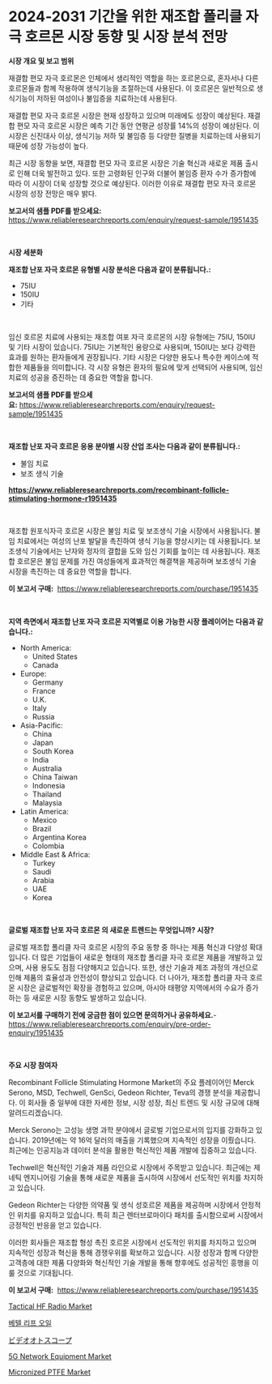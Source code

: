 <p><h1>2024-2031 기간을 위한 재조합 폴리클 자극 호르몬 시장 동향 및 시장 분석 전망</h1></p><p><strong>시장 개요 및 보고 범위</strong></p>
<p><p>재결합 편모 자극 호르몬은 인체에서 생리적인 역할을 하는 호르몬으로, 혼자서나 다른 호르몬들과 함께 작용하여 생식기능을 조절하는데 사용된다. 이 호르몬은 일반적으로 생식기능이 저하된 여성이나 불임증을 치료하는데 사용된다.</p><p>재결합 편모 자극 호르몬 시장은 현재 성장하고 있으며 미래에도 성장이 예상된다. 재결합 편모 자극 호르몬 시장은 예측 기간 동안 연평균 성장률 14%의 성장이 예상된다. 이 시장은 신진대사 이상, 생식기능 저하 및 불임증 등 다양한 질병을 치료하는데 사용되기 때문에 성장 가능성이 높다. </p><p>최근 시장 동향을 보면, 재결합 편모 자극 호르몬 시장은 기술 혁신과 새로운 제품 출시로 인해 더욱 발전하고 있다. 또한 고령화된 인구와 더불어 불임증 환자 수가 증가함에 따라 이 시장이 더욱 성장할 것으로 예상된다. 이러한 이유로 재결합 편모 자극 호르몬 시장의 성장 전망은 매우 밝다.</p></p>
<p><strong>보고서의 샘플 PDF를 받으세요:</strong> <a href="https://www.reliableresearchreports.com/enquiry/request-sample/1951435">https://www.reliableresearchreports.com/enquiry/request-sample/1951435</a></p>
<p>&nbsp;</p>
<p><strong>시장 세분화</strong></p>
<p><strong>재조합 난포 자극 호르몬 유형별 시장 분석은 다음과 같이 분류됩니다.:</strong></p>
<p><ul><li>75IU</li><li>150IU</li><li>기타</li></ul></p>
<p>&nbsp;</p>
<p><p>임신 호르몬 치료에 사용되는 재조합 여포 자극 호르몬의 시장 유형에는 75IU, 150IU 및 기타 시장이 있습니다. 75IU는 기본적인 용량으로 사용되며, 150IU는 보다 강력한 효과를 원하는 환자들에게 권장됩니다. 기타 시장은 다양한 용도나 특수한 케이스에 적합한 제품들을 의미합니다. 각 시장 유형은 환자의 필요에 맞게 선택되어 사용되며, 임신 치료의 성공을 증진하는 데 중요한 역할을 합니다.</p></p>
<p><strong>보고서의 샘플 PDF를 받으세요:</strong>&nbsp;<a href="https://www.reliableresearchreports.com/enquiry/request-sample/1951435">https://www.reliableresearchreports.com/enquiry/request-sample/1951435</a></p>
<p>&nbsp;</p>
<p><strong> 재조합 난포 자극 호르몬 응용 분야별 시장 산업 조사는 다음과 같이 분류됩니다.:</strong></p>
<p><ul><li>불임 치료</li><li>보조 생식 기술</li></ul></p>
<p><strong><a href="https://www.reliableresearchreports.com/recombinant-follicle-stimulating-hormone-r1951435">https://www.reliableresearchreports.com/recombinant-follicle-stimulating-hormone-r1951435</a></strong></p>
<p>&nbsp;</p>
<p><p>재조합 원포식자극 호르몬 시장은 불임 치료 및 보조생식 기술 시장에서 사용됩니다. 불임 치료에서는 여성의 난포 발달을 촉진하여 생식 기능을 향상시키는 데 사용됩니다. 보조생식 기술에서는 난자와 정자의 결합을 도와 임신 기회를 높이는 데 사용됩니다. 재조합 호르몬은 불임 문제를 가진 여성들에게 효과적인 해결책을 제공하며 보조생식 기술 시장을 촉진하는 데 중요한 역할을 합니다.</p></p>
<p><strong>이 보고서 구매:</strong>&nbsp; <a href="https://www.reliableresearchreports.com/purchase/1951435">https://www.reliableresearchreports.com/purchase/1951435</a></p>
<p>&nbsp;</p>
<p><strong>지역 측면에서 재조합 난포 자극 호르몬 지역별로 이용 가능한 시장 플레이어는 다음과 같습니다.:</strong></p>
<p><ul>
    <li>
        North America:
        <ul>
            <li>United States</li>
            <li>Canada</li>
        </ul>
    </li>
    <li>
        Europe:
        <ul>
            <li>Germany</li>
            <li>France</li>
            <li>U.K.</li>
            <li>Italy</li>
            <li>Russia</li>
        </ul>
    </li>
    <li>
        Asia-Pacific:
        <ul>
            <li>China</li>
            <li>Japan</li>
            <li>South Korea</li>
            <li>India</li>
            <li>Australia</li>
            <li>China Taiwan</li>
            <li>Indonesia</li>
            <li>Thailand</li>
            <li>Malaysia</li>
        </ul>
    </li>
    <li>
        Latin America:
        <ul>
            <li>Mexico</li>
            <li>Brazil</li>
            <li>Argentina Korea</li>
            <li>Colombia</li>
        </ul>
    </li>
    <li>
        Middle East & Africa:
        <ul>
            <li>Turkey</li>
            <li>Saudi</li>
            <li>Arabia</li>
            <li>UAE</li>
            <li>Korea</li>
        </ul>
    </li>
    </ul></p>
<p>&nbsp;</p>
<p><strong>글로벌 재조합 난포 자극 호르몬 의 새로운 트렌드는 무엇입니까? 시장?</strong></p>
<p><p>글로벌 재조합 폴리클 자극 호르몬 시장의 주요 동향 중 하나는 제품 혁신과 다양성 확대입니다. 더 많은 기업들이 새로운 형태의 재조합 폴리클 자극 호르몬 제품을 개발하고 있으며, 사용 용도도 점점 다양해지고 있습니다. 또한, 생산 기술과 제조 과정의 개선으로 인해 제품의 효율성과 안전성이 향상되고 있습니다. 더 나아가, 재조합 폴리클 자극 호르몬 시장은 글로벌적인 확장을 경험하고 있으며, 아시아 태평양 지역에서의 수요가 증가하는 등 새로운 시장 동향도 발생하고 있습니다.</p></p>
<p><strong>이 보고서를 구매하기 전에 궁금한 점이 있으면 문의하거나 공유하세요.</strong>- <a href="https://www.reliableresearchreports.com/enquiry/pre-order-enquiry/1951435">https://www.reliableresearchreports.com/enquiry/pre-order-enquiry/1951435</a></p>
<p>&nbsp;</p>
<p><strong>주요 시장 참여자</strong></p>
<p><p>Recombinant Follicle Stimulating Hormone Market의 주요 플레이어인 Merck Serono, MSD, Techwell, GenSci, Gedeon Richter, Teva의 경쟁 분석을 제공합니다. 이 회사들 중 일부에 대한 자세한 정보, 시장 성장, 최신 트렌드 및 시장 규모에 대해 알려드리겠습니다.</p><p>Merck Serono는 고성능 생명 과학 분야에서 글로벌 기업으로서의 입지를 강화하고 있습니다. 2019년에는 약 16억 달러의 매출을 기록했으며 지속적인 성장을 이뤘습니다. 최근에는 인공지능과 데이터 분석을 활용한 혁신적인 제품 개발에 집중하고 있습니다.</p><p>Techwell은 혁신적인 기술과 제품 라인으로 시장에서 주목받고 있습니다. 최근에는 제네틱 엔지니어링 기술을 통해 새로운 제품을 출시하여 시장에서 선도적인 위치를 차지하고 있습니다.</p><p>Gedeon Richter는 다양한 의약품 및 생식 성호르몬 제품을 제공하며 시장에서 안정적인 위치를 유지하고 있습니다. 특히 최근 렌터브로마이다 패치를 출시함으로써 시장에서 긍정적인 반응을 얻고 있습니다.</p><p>이러한 회사들은 재조합 형성 촉진 호르몬 시장에서 선도적인 위치를 차지하고 있으며 지속적인 성장과 혁신을 통해 경쟁우위를 확보하고 있습니다. 시장 성장과 함께 다양한 고객층에 대한 제품 다양화와 혁신적인 기술 개발을 통해 향후에도 성공적인 흥행을 이룰 것으로 기대됩니다.</p></p>
<p><strong>이 보고서 구매:</strong>&nbsp;&nbsp;<a href="https://www.reliableresearchreports.com/purchase/1951435">https://www.reliableresearchreports.com/purchase/1951435</a></p>
<p><p><a href="https://github.com/redneck06/Market-Research-Report-List-2/blob/main/tactical-hf-radio-market.md">Tactical HF Radio Market</a></p><p><a href="https://github.com/lzrvbyqzftro57/Market-Research-Report-List-1/blob/main/886859418589.md">베텔 리프 오일</a></p><p><a href="https://github.com/DonaldShaw1965/Market-Research-Report-List-1/blob/main/732907220295.md">ビデオオトスコープ</a></p><p><a href="https://github.com/nicoletavirag/Market-Research-Report-List-2/blob/main/5g-network-equipment-market.md">5G Network Equipment Market</a></p><p><a href="https://issuu.com/reportprime-2/docs/micronized-ptfe-market-size-2030.pptx">Micronized PTFE Market</a></p></p>